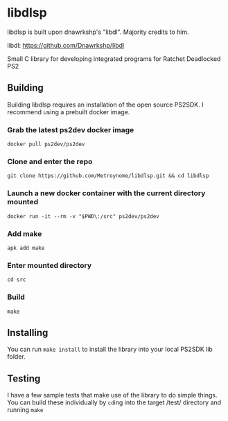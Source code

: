 # libdlsp
libdlsp is built upon dnawrkshp's "libdl".  Majority credits to him.

libdl: https://github.com/Dnawrkshp/libdl

Small C library for developing integrated programs for Ratchet Deadlocked PS2

## Building

Building libdlsp requires an installation of the open source PS2SDK. I recommend using a prebuilt docker image.

### Grab the latest ps2dev docker image

```docker pull ps2dev/ps2dev```

### Clone and enter the repo

```git clone https://github.com/Metroynome/libdlsp.git && cd libdlsp```

### Launch a new docker container with the current directory mounted

```docker run -it --rm -v "$PWD\:/src" ps2dev/ps2dev```

### Add make

```apk add make```

### Enter mounted directory

```cd src```

### Build

```make```

## Installing

You can run ```make install``` to install the library into your local PS2SDK lib folder.

## Testing

I have a few sample tests that make use of the library to do simple things. You can build these individually by ```cd```ing into the target /test/ directory and running ```make```
